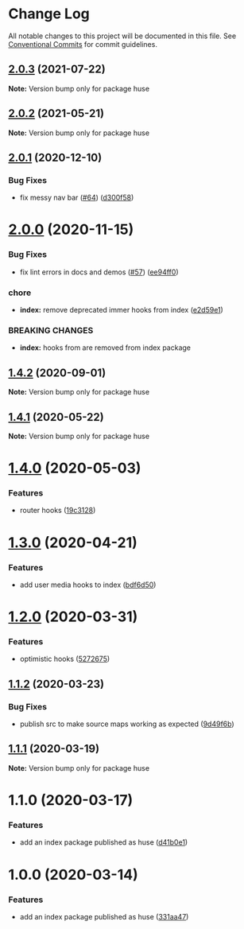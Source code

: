 # Change Log

All notable changes to this project will be documented in this file.
See [Conventional Commits](https://conventionalcommits.org) for commit guidelines.

## [2.0.3](https://github.com/ecomfe/react-hooks/compare/huse@2.0.2...huse@2.0.3) (2021-07-22)

**Note:** Version bump only for package huse





## [2.0.2](https://github.com/ecomfe/react-hooks/compare/huse@2.0.1...huse@2.0.2) (2021-05-21)

**Note:** Version bump only for package huse





## [2.0.1](https://github.com/ecomfe/react-hooks/compare/huse@2.0.0...huse@2.0.1) (2020-12-10)


### Bug Fixes

* fix messy nav bar ([#64](https://github.com/ecomfe/react-hooks/issues/64)) ([d300f58](https://github.com/ecomfe/react-hooks/commit/d300f5800310f880d79e36b459c502c5b4f5cfe2))





# [2.0.0](https://github.com/ecomfe/react-hooks/compare/huse@1.4.1...huse@2.0.0) (2020-11-15)


### Bug Fixes

* fix lint errors in docs and demos ([#57](https://github.com/ecomfe/react-hooks/issues/57)) ([ee94ff0](https://github.com/ecomfe/react-hooks/commit/ee94ff02bf09696374ca4250c496a4dec0cbe02a))


### chore

* **index:** remove deprecated immer hooks from index ([e2d59e1](https://github.com/ecomfe/react-hooks/commit/e2d59e1277d841656ac0886fa34b5515d8aea9a4))


### BREAKING CHANGES

* **index:** hooks from  are removed from index package





## [1.4.2](https://github.com/ecomfe/react-hooks/compare/huse@1.4.1...huse@1.4.2) (2020-09-01)

**Note:** Version bump only for package huse





## [1.4.1](https://github.com/ecomfe/react-hooks/compare/huse@1.4.0...huse@1.4.1) (2020-05-22)

**Note:** Version bump only for package huse





# [1.4.0](https://github.com/ecomfe/react-hooks/compare/huse@1.3.0...huse@1.4.0) (2020-05-03)


### Features

* router hooks ([19c3128](https://github.com/ecomfe/react-hooks/commit/19c3128446131826cd2d66f1eea795a0700ae64a))





# [1.3.0](https://github.com/ecomfe/react-hooks/compare/huse@1.2.0...huse@1.3.0) (2020-04-21)


### Features

* add user media hooks to index ([bdf6d50](https://github.com/ecomfe/react-hooks/commit/bdf6d50c4aa03b1a8b4333d88c4a1ef3a1839dc8))





# [1.2.0](https://github.com/ecomfe/react-hooks/compare/huse@1.1.2...huse@1.2.0) (2020-03-31)


### Features

* optimistic hooks ([5272675](https://github.com/ecomfe/react-hooks/commit/527267597c3e7bc3751d4d9490bfa161d77a433b))





## [1.1.2](https://github.com/ecomfe/react-hooks/compare/huse@1.1.1...huse@1.1.2) (2020-03-23)


### Bug Fixes

* publish src to make source maps working as expected ([9d49f6b](https://github.com/ecomfe/react-hooks/commit/9d49f6b294a445c302f05da958c6e427e7eae669))





## [1.1.1](https://github.com/ecomfe/react-hooks/compare/huse@1.1.0...huse@1.1.1) (2020-03-19)

**Note:** Version bump only for package huse





# 1.1.0 (2020-03-17)


### Features

* add an index package published as huse ([d41b0e1](https://github.com/ecomfe/react-hooks/commit/d41b0e1a2df0169f17076f5564a0c7e7dcc3d007))





# 1.0.0 (2020-03-14)


### Features

* add an index package published as huse ([331aa47](https://github.com/ecomfe/react-hooks/commit/331aa473d69e5ecde61a11a46ad2febb7c36f92c))
